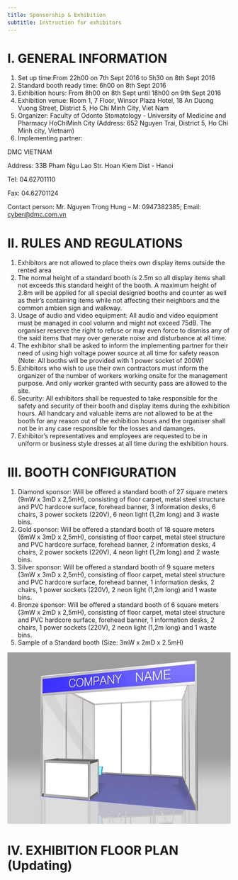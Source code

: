 ```yaml
---
title: Sponsorship & Exhibition
subtitle: Instruction for exhibitors
---
```


# I. GENERAL INFORMATION

1. Set up time:From 22h00 on 7th Sept 2016 to 5h30 on 8th Sept 2016
2. Standard booth ready time: 6h00 on 8th Sept 2016
3. Exhibition hours: From 8h00 on 8th Sept until 18h00 on 9th Sept 2016
4. Exhibition venue: Room 1, 7 Floor, Winsor Plaza Hotel, 18 An Duong Vuong Street, District 5, Ho Chi Minh City, Viet Nam
5. Organizer: Faculty of Odonto Stomatology - University of Medicine and Pharmacy HoChiMinh City (Address: 652 Nguyen Trai, District 5, Ho Chi Minh city, Vietnam)
6. Implementing partner:

DMC VIETNAM

Address: 33B Pham Ngu Lao Str. Hoan Kiem Dist - Hanoi

Tel: 04.62701110

Fax: 04.62701124  

Contact person: Mr. Nguyen Trong Hung –  M: 0947382385; Email: cyber@dmc.com.vn

# II. RULES AND REGULATIONS

1. Exhibitors are not allowed to place theirs own display items outside the rented area
2. The normal height of a standard booth is 2.5m so all display items shall not exceeds this standard height of the booth. A maximum height of 2.8m will be applied for all special designed booths and counter as well as their’s containing items while not affecting their neighbors and the common ambien sign and walkway.
3. Usage of audio and video equipment: All audio and video equipment must be managed in cool volumn and might not exceed 75dB. The organiser reserve the right to refuse or may even force to dismiss any of the said items that may over generate noise and disturbance at all time.
4. The exhibitor shall be asked to inform the implementing partner for their need of using high voltage power source at all time for safety reason (Note: All booths will be provided with 1 power socket of 200W)
5. Exhibitors who wish to use their own contractors must inform the organizer of the number of workers working onsite for the management purpose. And only worker granted with security pass are allowed to the site.
6. Security: All exhibitors shall be requested to take responsible for the safety and security of their booth and display items during the exhibition hours. All handcary and valuable items are not allowed to be at the booth for any reason out of the exhibition hours and the organiser shall not be in any case responsible for the losses and damanges.
7. Exhibitor’s representatives and employees are requested to be in uniform or business style dresses at all time during the exhibition hours.

# III. BOOTH CONFIGURATION

1. Diamond sponsor: Will be offered a standard booth of 27 square meters (9mW x 3mD x 2,5mH), consisting of floor carpet, metal steel structure and PVC hardcore surface, forehead banner, 3 information desks, 6 chairs, 3 power sockets (220V), 6 neon light (1,2m long) and 3 waste bins.
2. Gold sponsor: Will be offered a standard booth of 18 square meters (6mW x 3mD x 2,5mH), consisting of floor carpet, metal steel structure and PVC hardcore surface, forehead banner, 2 information desks, 4 chairs, 2 power sockets (220V), 4 neon light (1,2m long) and 2 waste bins.
3. Silver sponsor: Will be offered a standard booth of 9 square meters (3mW x 3mD x 2,5mH), consisting of floor carpet, metal steel structure and PVC hardcore surface, forehead banner, 1 information desks, 2 chairs, 1 power sockets (220V), 2 neon light (1,2m long) and 1 waste bins.
4. Bronze sponsor: Will be offered a standard booth of 6 square meters (3mW x 2mD x 2,5mH), consisting of floor carpet, metal steel structure and PVC hardcore surface, forehead banner, 1 information desks, 2 chairs, 1 power sockets (220V), 2 neon light (1,2m long) and 1 waste bins.
5. Sample of a Standard booth (Size: 3mW x 2mD x 2.5mH)

<center>
  <img src="/assets/sponsors/sponsors_booth.jpg" />
</center>

# IV. EXHIBITION FLOOR PLAN (Updating)
